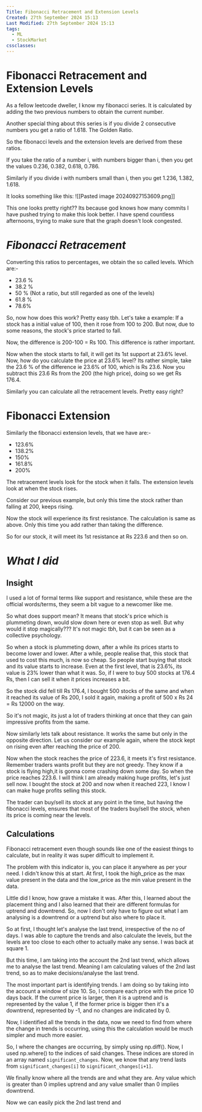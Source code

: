 ```yaml
---
Title: Fibonacci Retracement and Extension Levels
Created: 27th September 2024 15:13
Last Modified: 27th September 2024 15:13
tags:
  - ML
  - StockMarket
cssclasses:
---
```

# Fibonacci Retracement and Extension Levels

As a fellow leetcode dweller, I know my fibonacci series. It is calculated by adding the two previous numbers to obtain the current number. 

Another special thing about this series is if you divide 2 consecutive numbers you get a ratio of 1.618. The Golden Ratio.

So the fibonacci levels and the extension levels are derived from these ratios. 

If you take the ratio of a number i, with numbers bigger than i, then you get the values 0.236, 0.382, 0.618, 0.786. 

Similarly if you divide i with numbers small than i, then you get 1.236, 1.382, 1.618. 

It looks something like this: 
![[Pasted image 20240927153609.png]]

This one looks pretty right?? Its because god knows how many commits I have pushed trying to make this look better. I have spend countless afternoons, trying to make sure that the graph doesn't look congested. 


# *Fibonacci Retracement*

Converting this ratios to percentages, we obtain the so called levels. Which are:- 

- 23.6 %
- 38.2 %
- 50 % (Not a ratio, but still regarded as one of the levels)
- 61.8 %
- 78.6% 

So, now how does this work? Pretty easy tbh. Let's take a example: If a stock has a initial value of 100, then it rose from 100 to 200. But now, due to some reasons, the stock's price started to fall. 

Now, the difference is 200-100 = Rs 100. This difference is rather important. 

Now when the stock starts to fall, it will get its 1st support at 23.6% level. Now, how do you calculate the price at 23.6% level? Its rather simple, take the 23.6 % of the difference ie 23.6% of 100, which is Rs 23.6. Now you subtract this 23.6 Rs from the 200 (the high price), doing so we get Rs 176.4. 

Similarly you can calculate all the retracement levels. Pretty easy right?  

# Fibonacci Extension

Similarly the fibonacci extension levels, that we have are:-

- 123.6%
- 138.2%
- 150%
- 161.8%
- 200%

The retracement levels look for the stock when it falls. The extension levels look at when the stock rises. 

Consider our previous example, but only this time the stock rather than falling at 200, keeps rising. 

Now the stock will experience its first resistance. The calculation is same as above. Only this time you add rather than taking the difference. 

So for our stock, it will meet its 1st resistance at Rs 223.6 and then so on. 


# *What I did*


## Insight

I used a lot of formal terms like support and resistance, while these are the official words/terms, they seem a bit vague to a newcomer like me. 

So what does support mean? It means that stock's price which is plummeting down, would slow down here or even stop as well. But why would it stop magically??? It's not magic tbh, but it can be seen as a collective psychology. 

So when a stock is plummeting down, after a while its prices starts to become lower and lower. After a while, people realise that, this stock that used to cost this much, is now so cheap. So people start buying that stock and its value starts to increase. Even at the first level, that is 23.6%, its value is 23% lower than what it was. So, if I were to buy 500 stocks at 176.4 Rs, then I can sell it when it prices increases a bit. 

So the stock did fell till Rs 176.4, I bought 500 stocks of the same and when it reached its value of Rs 200, I sold it again, making a profit of 500 x Rs 24 = Rs 12000 on the way. 

So it's not magic, its just a lot of traders thinking at once that they can gain impressive profits from the same. 

Now similarly lets talk about resistance. It works the same but only in the opposite direction. Let us consider our example again, where the stock kept on rising even after reaching the price of 200. 

Now when the stock reaches the price of 223.6, it meets it's first resistance. Remember traders wants profit but they are not greedy. They know if a stock is flying high,it is gonna come crashing down some day. So when the price reaches 223.6. I will think I am already making huge profits, let's just sell now. I bought the stock at 200 and now when it reached 223, I know I can make huge profits selling this stock. 

The trader can buy/sell its stock at any point in the time, but having the fibonacci levels, ensures that most of the traders buy/sell the stock, when its price is coming near the levels. 

## Calculations

Fibonacci retracement even though sounds like one of the easiest things to calculate, but in reality it was super difficult to implement it. 

The problem with this indicator is, you can place it anywhere as per your need. I didn't know this at start. At first, I took the high_price as the max value present in the data and the low_price as the min value present in the data. 

Little did I know, how grave a mistake it was. After this, I learned about the placement thing and I also learned that their are different formulas for uptrend and downtrend. So, now I don't only have to figure out what I am analysing is a downtrend or a uptrend but also where to place it. 

So at first, I thought let's analyse the last trend, irrespective of the no of days. I was able to capture the trends and also calculate the levels, but the levels are too close to each other to actually make any sense. I was back at square 1. 

But this time, I am taking into the account the 2nd last trend, which allows me to analyse the last trend. Meaning I am calculating values of the 2nd last trend, so as to make decisions/analyse the last trend. 

The most important part is identifying trends. I am doing so by taking into the account a window of size 10. So, I compare each price with the price 10 days back. If the current price is larger, then it is a uptrend and is represented by the value 1, if the former price is bigger then it's a downtrend, represented by -1, and no changes are  indicated by 0. 

Now, I identified all the trends in the data, now we need to find from where the change in trends is occurring, using this the calculation would be much simpler and much more easier. 

So, I where the changes are occurring, by simply using np.diff(). Now, I used np.where() to the indices of said changes. These indices are stored in an array named `significant_changes`. Now, we know that any trend lasts from `significant_changes[i]` to `significant_changes[i+1]`. 

We finally know where all the trends are and what they are. Any value which is greater than 0 implies uptrend and any value smaller than 0 implies downtrend. 

Now we can easily pick the 2nd last trend and 